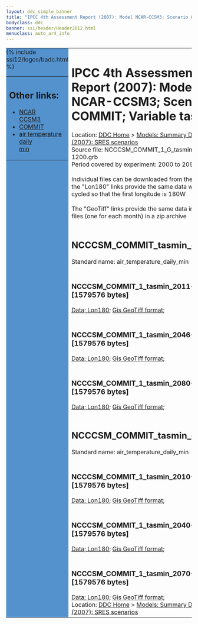 ```yaml
---
layout: ddc_simple_banner
title: "IPCC 4th Assessment Report (2007): Model NCAR-CCSM3; Scenario COMMIT; Variable tasmin"
bodyclass: ddc
banner: ssi/header/Header2012.html
menuclass: auto_ar4_info
---
```



<table width="100%" border="0" cellspacing="0" cellpadding="0" style="border-collapse: collapse;">
<tr style="margin:0;padding:0;border:0;">
<td style="margin:0;padding:0;border:0;height:1pt;width:150pt;background:#5492CD;" valign="top" >

<div id="lh-col2" class="auto_ar4_info">
<table class="menumain" bgcolor="#5492CD" cellspacing="0" width="100%" border="0">
<tr><td>
<h2> Other links:</h2>
<ul>
<li><a href="/auto/ar4/model-NCAR-CCSM3.html">NCAR<br/>CCSM3</a></li>
<li><a href="/auto/ar4/scenario-COMMIT.html">COMMIT</a></li>
<li><a href="/auto/ar4/var-air_temperature_daily_min.html">air temperature daily<br/> min</a></li>
</ul>
</td></tr>
{% include ssi12/logos/badc.html %}
</table>
</div>
</td>
<td><h1>IPCC 4th Assessment Report (2007): Model NCAR-CCSM3; Scenario COMMIT; Variable tasmin</h1>

<!-- Breadcrumb1 -->
<div id="breadcrumb1" align="left">
Location: <a href="/index.html">DDC Home</a> > <a href="/sim/gcm_clim/">Models: Summary Data</a>
> <a href="/sim/gcm_clim/SRES_AR4/index.html">AR4 (2007): SRES scenarios</a>
</div>
<!-- End of Breadcrumb1 -->Source file: NCCCSM_COMMIT_1_G_tasmin_1-1200.grb
<br/>
Period covered by experiment: 2000 to 2099<br/>
<br/>Individual files can be downloaded from the "data" links; the "Lon180" links provide the same data
         with the grid cycled so that the first longitude is 180W<br/>
<br/>The "GeoTiff" links provide the same data in 12 Geotiff files (one for each month)
          in a zip archive<br/>
<br/><h2>NCCCSM_COMMIT_tasmin_c20x.tar</h2>
Standard name: air_temperature_daily_min<br>
<br/><h3>NCCCSM_COMMIT_1_tasmin_2011-2030.nc [1579576 bytes]</h3>
<a href="http://apps.ipcc-data.org/cgi-bin/downl/ar4_nc/tasmin/NCCCSM_COMMIT_1_tasmin_2011-2030.nc">Data; </a><a href="http://apps.ipcc-data.org/cgi-bin/downl/ar4_nc/tasmin/NCCCSM_COMMIT_1_tasmin_2011-2030.cyto180.nc"> Lon180</a>; <a href="/cgi-bin/downl/ar4_tif/tasmin/NCCCSM_COMMIT_1_tasmin_2011-2030.zip">Gis GeoTiff format; </a><br/>
<br/><h3>NCCCSM_COMMIT_1_tasmin_2046-2065.nc [1579576 bytes]</h3>
<a href="http://apps.ipcc-data.org/cgi-bin/downl/ar4_nc/tasmin/NCCCSM_COMMIT_1_tasmin_2046-2065.nc">Data; </a><a href="http://apps.ipcc-data.org/cgi-bin/downl/ar4_nc/tasmin/NCCCSM_COMMIT_1_tasmin_2046-2065.cyto180.nc"> Lon180</a>; <a href="/cgi-bin/downl/ar4_tif/tasmin/NCCCSM_COMMIT_1_tasmin_2046-2065.zip">Gis GeoTiff format; </a><br/>
<br/><h3>NCCCSM_COMMIT_1_tasmin_2080-2099.nc [1579576 bytes]</h3>
<a href="http://apps.ipcc-data.org/cgi-bin/downl/ar4_nc/tasmin/NCCCSM_COMMIT_1_tasmin_2080-2099.nc">Data; </a><a href="http://apps.ipcc-data.org/cgi-bin/downl/ar4_nc/tasmin/NCCCSM_COMMIT_1_tasmin_2080-2099.cyto180.nc"> Lon180</a>; <a href="/cgi-bin/downl/ar4_tif/tasmin/NCCCSM_COMMIT_1_tasmin_2080-2099.zip">Gis GeoTiff format; </a><br/>
<br/><h2>NCCCSM_COMMIT_tasmin_c30b.tar</h2>
Standard name: air_temperature_daily_min<br>
<br/><h3>NCCCSM_COMMIT_1_tasmin_2010-2039.nc [1579576 bytes]</h3>
<a href="http://apps.ipcc-data.org/cgi-bin/downl/ar4_nc/tasmin/NCCCSM_COMMIT_1_tasmin_2010-2039.nc">Data; </a><a href="http://apps.ipcc-data.org/cgi-bin/downl/ar4_nc/tasmin/NCCCSM_COMMIT_1_tasmin_2010-2039.cyto180.nc"> Lon180</a>; <a href="/cgi-bin/downl/ar4_tif/tasmin/NCCCSM_COMMIT_1_tasmin_2010-2039.zip">Gis GeoTiff format; </a><br/>
<br/><h3>NCCCSM_COMMIT_1_tasmin_2040-2069.nc [1579576 bytes]</h3>
<a href="http://apps.ipcc-data.org/cgi-bin/downl/ar4_nc/tasmin/NCCCSM_COMMIT_1_tasmin_2040-2069.nc">Data; </a><a href="http://apps.ipcc-data.org/cgi-bin/downl/ar4_nc/tasmin/NCCCSM_COMMIT_1_tasmin_2040-2069.cyto180.nc"> Lon180</a>; <a href="/cgi-bin/downl/ar4_tif/tasmin/NCCCSM_COMMIT_1_tasmin_2040-2069.zip">Gis GeoTiff format; </a><br/>
<br/><h3>NCCCSM_COMMIT_1_tasmin_2070-2099.nc [1579576 bytes]</h3>
<a href="http://apps.ipcc-data.org/cgi-bin/downl/ar4_nc/tasmin/NCCCSM_COMMIT_1_tasmin_2070-2099.nc">Data; </a><a href="http://apps.ipcc-data.org/cgi-bin/downl/ar4_nc/tasmin/NCCCSM_COMMIT_1_tasmin_2070-2099.cyto180.nc"> Lon180</a>; <a href="/cgi-bin/downl/ar4_tif/tasmin/NCCCSM_COMMIT_1_tasmin_2070-2099.zip">Gis GeoTiff format; </a><br/>
<!-- Breadcrumb2 -->
<div id="breadcrumb2" align="left">
Location: <a href="/index.html">DDC Home</a> > <a href="/sim/gcm_clim/">Models: Summary Data</a>
> <a href="/sim/gcm_clim/SRES_AR4/index.html">AR4 (2007): SRES scenarios</a>
</div>
<!-- End of Breadcrumb2 --></td></tr></table>

